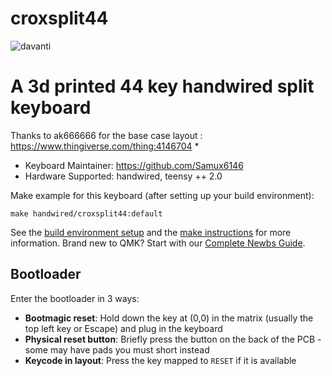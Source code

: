 # croxsplit44

![davanti](https://user-images.githubusercontent.com/41386727/131268038-801cb316-7bb1-486d-8432-be5412ddc31b.jpg)

# A 3d printed 44 key handwired split keyboard
Thanks to ak666666 for the base case layout : https://www.thingiverse.com/thing:4146704
*
* Keyboard Maintainer: https://github.com/Samux6146
* Hardware Supported: handwired, teensy ++ 2.0

Make example for this keyboard (after setting up your build environment):

    make handwired/croxsplit44:default

See the [build environment setup](https://docs.qmk.fm/#/getting_started_build_tools) and the [make instructions](https://docs.qmk.fm/#/getting_started_make_guide) for more information. Brand new to QMK? Start with our [Complete Newbs Guide](https://docs.qmk.fm/#/newbs).

## Bootloader

Enter the bootloader in 3 ways:

* **Bootmagic reset**: Hold down the key at (0,0) in the matrix (usually the top left key or Escape) and plug in the keyboard
* **Physical reset button**: Briefly press the button on the back of the PCB - some may have pads you must short instead
* **Keycode in layout**: Press the key mapped to `RESET` if it is available
